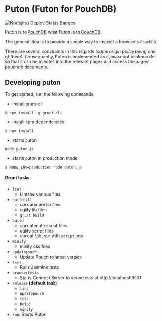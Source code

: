 # Puton (Futon for PouchDB)
[![Nodejitsu Deploy Status Badges](https://webhooks.nodejitsu.com/ymichael/puton.png)](https://webops.nodejitsu.com#nodejitsu/webhooks)

Puton is to [PouchDB][1] what Futon is to [CouchDB][2].

The general idea is to provide a simple way to inspect a browser's `PouchDB`.

There are several constraints in this regards _(same origin policy being one of them)_. Consequently, Puton is implemented as a javascript bookmarklet so that it can be injected into the relevant pages and access the pages' pouchdb documents.

## Developing puton
To get started, run the following commands:

- install grunt-cli
```
$ npm install -g grunt-cli
```

- install npm dependencies
```
$ npm install
```

- starts puton
```
node puton.js
```

- starts puton in production mode
```
$ NODE_ENV=production node puton.js
```

#### Grunt tasks
- `lint`
    - Lint the various files
- `build:all`
    - concatenate lib files
    - uglify lib files
    - `grunt build`
- `build`
    - concatenate script files
    - uglify script files
    - concat `lib.min` with `script.min`
- `minify`
    - minify css files
- `updatepouch`
    - Update Pouch to latest version
- `test`
    - Runs Jasmine tests
- `browsertests`
    - Starts Connect Server to serve tests at http://localhost:9001
- `release` __(default task)__
    - `lint`
    - `updatepouch`
    - `test`
    - `build`
    - `minify`
- `run`: Starts Puton


[1]: http://pouchdb.com/
[2]: http://couchdb.apache.org/
